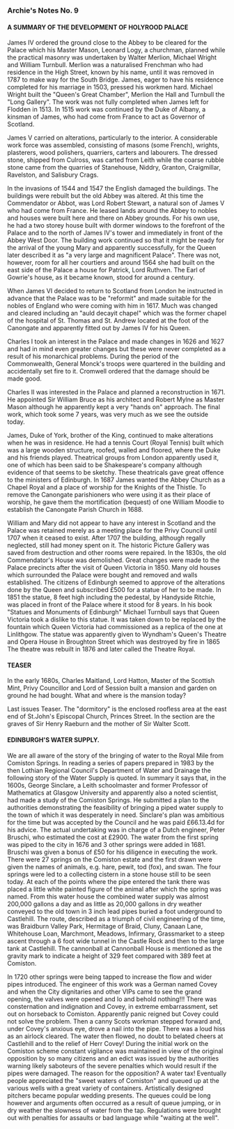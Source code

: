 ### Archie's Notes No. 9

#### A SUMMARY OF THE DEVELOPMENT OF HOLYROOD PALACE

James IV ordered the ground close to the Abbey to be cleared for the Palace which his Master Mason, Leonard Logy, a churchman, planned while the practical masonry was undertaken by Walter Merlion, Michael Wright and William Turnbull. Merlion was a naturalised Frenchman who had residence in the High Street, known by his name, until it was removed in 1787 to make way for the South Bridge. James, eager to have his residence completed for his marriage in 1503, pressed his workmen hard. Michael Wright built the "Queen's Great Chamber", Merlion the Hall and Turnbull the "Long Gallery". The work was not fully completed when James left for Flodden in 1513. In 1515 work was continued by the Duke of Albany, a kinsman of James, who had come from France to act as Governor of Scotland.

James V carried on alterations, particularly to the interior. A considerable work force was assembled, consisting of masons (some French), wrights, plasterers, wood polishers, quarriers, carters and labourers. The dressed stone, shipped from Culross, was carted from Leith while the coarse rubble stone came from the quarries of Stanehouse, Niddry, Granton, Craigmillar, Ravelston, and Salisbury Crags.

In the invasions of 1544 and 1547 the English damaged the buildings. The buildings were rebuilt but the old Abbey was altered. At this time the Commendator or Abbot, was Lord Robert Stewart, a natural son of James V who had come from France. He leased lands around the Abbey to nobles and houses were built here and there on Abbey grounds. For his own use, he had a two storey house built with dormer windows to the forefront of the Palace and to the north of James IV's tower and immediately in front of the Abbey West Door. The building work continued so that it might be ready for the arrival of the young Mary and apparently successfully, for the Queen later described it as "a very large and magnificent Palace". There was not, however, room for all her courtiers and around 1564 she had built on the east side of the Palace a house for Patrick, Lord Ruthven. The Earl of Gowrie's house, as it became known, stood for around a century.

When James VI decided to return to Scotland from London he instructed in advance that the Palace was to be "reformit" and made suitable for the nobles of England who were coming with him in 1617. Much was changed and cleared including an "auld decayit chapel" which was the former chapel of the hospital of St. Thomas and St. Andrew located at the foot of the Canongate and apparently fitted out by James IV for his Queen.

Charles I took an interest in the Palace and made changes in 1626 and 1627 and had in mind even greater changes but these were never completed as a result of his monarchical problems. During the period of the Commonwealth, General Monck's troops were quartered in the building and accidentally set fire to it. Cromwell ordered that the damage should be made good.

Charles II was interested in the Palace and planned a reconstruction in 1671. He appointed Sir William Bruce as his architect and Robert Mylne as Master Mason although he apparently kept a very "hands on" approach. The final work, which took some 7 years, was very much as we see the outside today.

James, Duke of York, brother of the King, continued to make alterations when he was in residence. He had a tennis Court (Royal Tennis) built which was a large wooden structure, roofed, walled and floored, where the Duke and his friends played. Theatrical groups from London apparently used it, one of which has been said to be Shakespeare's company although evidence of that seems to be sketchy. These theatricals gave great offence to the ministers of Edinburgh. In 1687 James wanted the Abbey Church as a Chapel Royal and a place of worship for the Knights of the Thistle. To remove the Canongate parishioners who were using it as their place of worship, he gave them the mortification (bequest) of one William Moodie to establish the Canongate Parish Church in 1688.

William and Mary did not appear to have any interest in Scotland and the Palace was retained merely as a meeting place for the Privy Council until 1707 when it ceased to exist. After 1707 the building, although regally neglected, still had money spent on it. The historic Picture Gallery was saved from destruction and other rooms were repaired. In the 1830s, the old Commendator's House was demolished. Great changes were made to the Palace precincts after the visit of Queen Victoria in 1850. Many old houses which surrounded the Palace were bought and removed and walls established. The citizens of Edinburgh seemed to approve of the alterations done by the Queen and subscribed £500 for a statue of her to be made. In 1851 the statue, 8 feet high including the pedestal, by Handyside Ritchie, was placed in front of the Palace where it stood for 8 years. In his book "Statues and Monuments of Edinburgh" Michael Turnbull says that Queen Victoria took a dislike to this statue. It was taken down to be replaced by the fountain which Queen Victoria had commissioned as a replica of the one at Linlithgow. The statue was apparently given to Wyndham's Queen's Theatre and Opera House in Broughton Street which was destroyed by fire in 1865 The theatre was rebuilt in 1876 and later called the Theatre Royal.

#### TEASER

In the early 1680s, Charles Maitland, Lord Hatton, Master of the Scottish Mint, Privy Councillor and Lord of Session built a mansion and garden on ground he had bought. What and where is the mansion today?

Last issues Teaser. The "dormitory" is the enclosed roofless area at the east end of St.John's Episcopal Church, Princes Street. In the section are the graves of Sir Henry Raeburn and the mother of Sir Walter Scott.

#### EDINBURGH'S WATER SUPPLY.

We are all aware of the story of the bringing of water to the Royal Mile from Comiston Springs. In reading a series of papers prepared in 1983 by the then Lothian Regional Council's Department of Water and Drainage the following story of the Water Supply is quoted. In summary it says that, in the 1600s, George Sinclare, a Leith schoolmaster and former Professor of Mathematics at Glasgow University and apparently also a noted scientist, had made a study of the Comiston Springs. He submitted a plan to the authorities demonstrating the feasibility of bringing a piped water supply to the town of which it was desperately in need. Sinclare's plan was ambitious for the time but was accepted by the Council and he was paid £66.13.4d for his advice. The actual undertaking was in charge of a Dutch engineer, Peter Bruschi, who estimated the cost at £2900. The water from the first spring was piped to the city in 1676 and 3 other springs were added in 1681. Bruschi was given a bonus of £50 for his diligence in executing the work. There were 27 springs on the Comiston estate and the first drawn were given the names of animals, e.g. hare, pewit, tod (fox), and swan. The four springs were led to a collecting cistern in a stone house still to be seen today. At each of the points where the pipe entered the tank there was placed a little white painted figure of the animal after which the spring was named. From this water house the combined water supply was almost 200,000 gallons a day and as little as 20,000 gallons in dry weather conveyed to the old town in 3 inch lead pipes buried a foot underground to Castlehill. The route, described as a triumph of civil engineering of the time, was Braidburn Valley Park, Hermitage of Braid, Cluny, Canaan Lane, Whitehouse Loan, Marchmont, Meadows, Infirmary, Grassmarket to a steep ascent through a 6 foot wide tunnel in the Castle Rock and then to the large tank at Castlehill. The cannonball at Cannonball House is mentioned as the gravity mark to indicate a height of 329 feet compared with 389 feet at Comiston.

In 1720 other springs were being tapped to increase the flow and wider pipes introduced. The engineer of this work was a German named Covey and when the City dignitaries and other VIPs came to see the grand opening, the valves were opened and lo and behold nothing!!! There was consternation and indignation and Covey, in extreme embarrassment, set out on horseback to Comiston. Apparently panic reigned but Covey could not solve the problem. Then a canny Scots workman stepped forward and, under Covey's anxious eye, drove a nail into the pipe. There was a loud hiss as an airlock cleared. The water then flowed, no doubt to belated cheers at Castlehill and to the relief of Herr Covey! During the initial work on the Comiston scheme constant vigilance was maintained in view of the original opposition by so many citizens and an edict was issued by the authorities warning likely saboteurs of the severe penalties which would result if the pipes were damaged. The reason for the opposition? A water tax! Eventually people appreciated the "sweet waters of Comiston" and queued up at the various wells with a great variety of containers. Artistically designed pitchers became popular wedding presents. The queues could be long however and arguments often occurred as a result of queue jumping, or in dry weather the slowness of water from the tap. Regulations were brought out with penalties for assaults or bad language while "waiting at the well".
